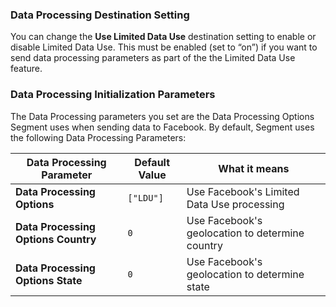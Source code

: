 ### Data Processing Destination Setting

You can change the **Use Limited Data Use** destination setting to enable or disable Limited Data Use. This must be enabled (set to “on”) if you want to send data processing parameters as part of the the Limited Data Use feature.

### Data Processing Initialization Parameters

The Data Processing parameters you set are the Data Processing Options Segment uses when sending data to Facebook. By default, Segment uses the following Data Processing Parameters:

| **Data Processing Parameter**       | **Default Value** | **What it means**                               |
| ----------------------------------- | ----------------- | ----------------------------------------------- |
| **Data Processing Options**         | `["LDU"]`         | Use Facebook's Limited Data Use processing      |
| **Data Processing Options Country** | `0`               | Use Facebook's geolocation to determine country |
| **Data Processing Options State**   | `0`               | Use Facebook's geolocation to determine state   |
